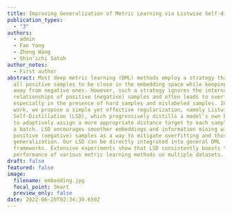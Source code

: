 ```yaml
---
title: Improving Generalization of Metric Learning via Listwise Self-distillation
publication_types:
  - "3"
authors:
  - admin
  - Fan Yang
  - Zheng Wang
  - Shin'ichi Satoh
author_notes:
  - First author
abstract: Most deep metric learning (DML) methods employ a strategy that forces
  all positive samples to be close in the embedding space while keeping them
  away from negative ones. However, such a strategy ignores the internal
  relationships of positive (negative) samples and often leads to overfitting,
  especially in the presence of hard samples and mislabeled samples. In this
  work, we propose a simple yet effective regularization, namely Listwise
  Self-Distillation (LSD), which progressively distills a model's own knowledge
  to adaptively assign a more appropriate distance target to each sample pair in
  a batch. LSD encourages smoother embeddings and information mining within
  positive (negative) samples as a way to mitigate overfitting and thus improve
  generalization. Our LSD can be directly integrated into general DML
  frameworks. Extensive experiments show that LSD consistently boosts the
  performance of various metric learning methods on multiple datasets.
draft: false
featured: false
image:
  filename: embedding.jpg
  focal_point: Smart
  preview_only: false
date: 2022-06-20T02:34:39.650Z
---
```

